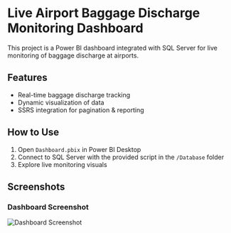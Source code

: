 # Live Airport Baggage Discharge Monitoring Dashboard 
This project is a Power BI dashboard integrated with SQL Server for live monitoring of baggage discharge at airports.

## Features  
- Real-time baggage discharge tracking  
- Dynamic visualization of data  
- SSRS integration for pagination & reporting  

## How to Use  
1. Open `Dashboard.pbix` in Power BI Desktop  
2. Connect to SQL Server with the provided script in the `/Database` folder  
3. Explore live monitoring visuals  

## Screenshots  
### Dashboard Screenshot  
![Dashboard Screenshot](screenshots/dashboard.png)  
